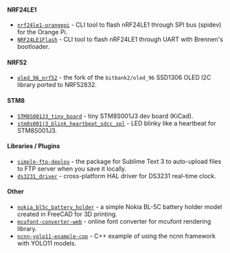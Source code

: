 #### NRF24LE1
- [`nrf24le1-orangepi`](https://github.com/HexRx/nrf24le1-orangepi) - CLI tool to flash nRF24LE1 through SPI bus (spidev) for the Orange Pi.
- [`NRF24LE1Flash`](https://github.com/HexRx/NRF24LE1Flash) - CLI tool to flash nRF24LE1 through UART with Brennen's bootloader.

#### NRF52
- [`oled_96_nrf52`](https://github.com/HexRx/oled_96_nrf52) - the fork of the `bitbank2/oled_96` SSD1306 OLED I2C library ported to NRF52832.

#### STM8
- [`STM8S001J3_tiny_board`](https://github.com/HexRx/STM8S001J3_tiny_board) - tiny STM8S001J3 dev board (KiCad).
- [`stm8s001j3_blink_heartbeat_sdcc_spl`](https://github.com/HexRx/stm8s001j3_blink_heartbeat_sdcc_spl) - LED blinky like a heartbeat for STM8S001J3.

#### Libraries / Plugins
- [`simple-ftp-deploy`](https://github.com/HexRx/simple-ftp-deploy) - the package for Sublime Text 3 to auto-upload files to FTP server when you save it locally.
- [`ds3231_driver`](https://github.com/HexRx/ds3231_driver) - cross-platform HAL driver for DS3231 real-time clock.

#### Other
- [`nokia_bl5c_battery_holder`](https://github.com/HexRx/nokia_bl5c_battery_holder) - a simple Nokia BL-5C battery holder model created in FreeCAD for 3D printing.
- [`mcufont-converter-web`](https://github.com/HexRx/mcufont-converter-web) - online font converter for mcufont rendering library.
- [`ncnn-yolo11-example-cpp`](https://github.com/HexRx/ncnn-yolo11-example-cpp) - C++ example of using the ncnn framework with YOLO11 models.
